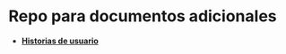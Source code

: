 # Repo para documentos adicionales
* [**Historias de usuario**](https://github.com/Miguel-y-Oscar/Geolocalizaciones-de-medios-sociales/tree/master/docs/Historias%20de%20usuario.md)
